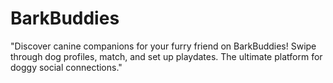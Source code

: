 # BarkBuddies
"Discover canine companions for your furry friend on BarkBuddies! Swipe through dog profiles, match, and set up playdates. The ultimate platform for doggy social connections."
